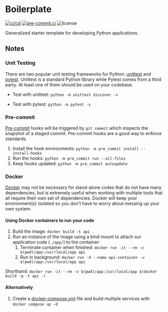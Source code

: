 # Boilerplate

[![ci/cd](https://github.com/geocoug/boilerplate/actions/workflows/ci-cd.yml/badge.svg)](https://github.com/geocoug/boilerplate/actions/workflows/ci-cd.yml)
[![pre-commit.ci](https://results.pre-commit.ci/badge/github/geocoug/boilerplate/main.svg)](https://results.pre-commit.ci/latest/github/geocoug/boilerplate/main)
![license](https://img.shields.io/github/license/geocoug/boilerplate)

Generalized starter template for developing Python applications.

## Notes

### Unit Testing

There are two popular unit testing frameworks for Python: [unittest](https://docs.python.org/3/library/unittest.html) and [pytest](https://docs.pytest.org). Unittest is a standard Python library while Pytest comes from a third party. At least one of them should be used on your codebase.

- Test with unittest: `python -m unittest discover -v`

- Test with pytest: `python -m pytest -v`

### Pre-commit

[Pre-commit](https://pre-commit.com/) hooks will be triggered by `git commit` which inspects the snapshot of a staged commit. Pre-commit hooks are a good way to enforce standards.

1. Install the hook environments: `python -m pre_commit install --install-hooks`
1. Run the hooks: `python -m pre_commit run --all-files`
1. Keep hooks updated: `python -m pre_commit autoupdate`

### Docker

[Docker](https://www.docker.com/) may not be necessary for stand-alone codes that do not have many dependencies, but is extremely useful when working with multiple tools that all require their own set of dependencies. Docker will keep your environment(s) isolated so you don't have to worry about messing up your own system.

#### Using Docker containers to run your code

1. Build the image: `docker build -t api .`
1. Run an instance of the image using a bind mount to attach our application code (`./app/`) to the container:
   1. Terminate container when finished: `docker run -it --rm -v $(pwd)/app:/usr/local/app api`
   1. Run in background: `docker run -d --name api-container -v $(pwd)/app:/usr/local/app api`

Shorthand: `docker run -it --rm -v $(pwd)/app:/usr/local/app $(docker build -q -t api .)`

#### Alternatively

1. Create a [docker-compose.yml](docker-compose.yml) file and build multiple services with `docker compose up -d`
